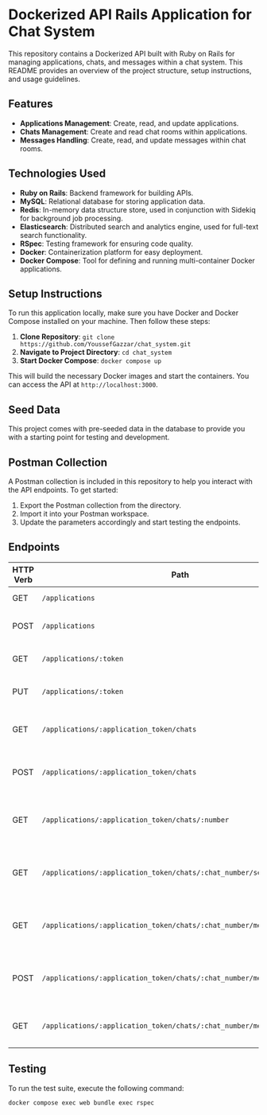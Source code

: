 # Dockerized API Rails Application for Chat System

This repository contains a Dockerized API built with Ruby on Rails for managing applications, chats, and messages within a chat system. This README provides an overview of the project structure, setup instructions, and usage guidelines.

## Features

- **Applications Management**: Create, read, and update applications.
- **Chats Management**: Create and read chat rooms within applications.
- **Messages Handling**: Create, read, and update messages within chat rooms.

## Technologies Used

- **Ruby on Rails**: Backend framework for building APIs.
- **MySQL**: Relational database for storing application data.
- **Redis**: In-memory data structure store, used in conjunction with Sidekiq for background job processing.
- **Elasticsearch**: Distributed search and analytics engine, used for full-text search functionality.
- **RSpec**: Testing framework for ensuring code quality.
- **Docker**: Containerization platform for easy deployment.
- **Docker Compose**: Tool for defining and running multi-container Docker applications.

## Setup Instructions

To run this application locally, make sure you have Docker and Docker Compose installed on your machine. Then follow these steps:

1. **Clone Repository**: `git clone https://github.com/YoussefGazzar/chat_system.git`
2. **Navigate to Project Directory**: `cd chat_system`
3. **Start Docker Compose**: `docker compose up`

This will build the necessary Docker images and start the containers. You can access the API at `http://localhost:3000`.

## Seed Data

This project comes with pre-seeded data in the database to provide you with a starting point for testing and development.

## Postman Collection

A Postman collection is included in this repository to help you interact with the API endpoints. To get started:

1. Export the Postman collection from the directory.
2. Import it into your Postman workspace.
3. Update the parameters accordingly and start testing the endpoints.

## Endpoints

| HTTP Verb | Path                                                                                   | Description                                                         | Parameters                           |
|-----------|----------------------------------------------------------------------------------------|---------------------------------------------------------------------|--------------------------------------|
| GET       | `/applications`                                                                         | Retrieve all applications.                                         |                                      |
| POST      | `/applications`                                                                         | Create a new application.                                          |                                      |
| GET       | `/applications/:token`                                                                  | Retrieve a specific application.                                   | `token`                              |
| PUT       | `/applications/:token`                                                                  | Update a specific application.                                     | `token`                              |
| GET       | `/applications/:application_token/chats`                                                | Retrieve all chats for a specific application.                    | `application_token`                  |
| POST      | `/applications/:application_token/chats`                                                | Create a new chat for a specific application.                     | `application_token`                  |
| GET       | `/applications/:application_token/chats/:number`                                         | Retrieve a specific chat for a specific application.              | `application_token`, `number`        |
| GET       | `/applications/:application_token/chats/:chat_number/search`                            | Search for messages within a specific chat.                       | `application_token`, `chat_number`   |
| GET       | `/applications/:application_token/chats/:chat_number/messages`                         | Retrieve all messages for a specific chat.                        | `application_token`, `chat_number`   |
| POST      | `/applications/:application_token/chats/:chat_number/messages`                         | Create a new message in a specific chat.                          | `application_token`, `chat_number`   |
| GET       | `/applications/:application_token/chats/:chat_number/messages/:number`                 | Retrieve a specific message in a chat.                            | `application_token`, `chat_number`, `number` |

## Testing

To run the test suite, execute the following command:

```bash
docker compose exec web bundle exec rspec
```